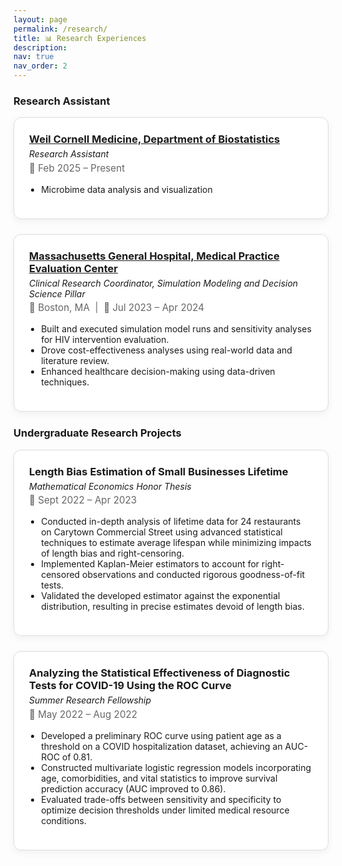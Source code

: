 ```yaml
---
layout: page
permalink: /research/
title: 📊 Research Experiences
description:
nav: true
nav_order: 2
---
```


<!-- Embedded CSS for styling research cards -->
<style>
.research-card {
  border: 1px solid #ddd;
  border-radius: 12px;
  padding: 1.5rem;
  margin-bottom: 1.5rem;
  box-shadow: 0 4px 12px rgba(0, 0, 0, 0.05);
  background-color: white;
}

.research-header {
  display: flex;
  flex-direction: column;
  gap: 0.3rem;
}

.research-header h3 {
  margin: 0;
}

.research-meta {
  font-size: 0.95rem;
  color: #666;
  margin-bottom: 0.5rem;
}

.research-body ul {
  padding-left: 1.2rem;
  margin-top: 0.5rem;
}
</style>

### Research Assistant

<div class="research-card">
  <div class="research-header">
    <h3><a href="https://weill.cornell.edu/" target="_blank"> Weil Cornell Medicine, Department of Biostatistics</a></h3>
    <em>Research Assistant</em>
    <div class="research-meta">📅 Feb 2025 – Present</div>
  </div>
  <div class="research-body">
    <ul>
      <li>Microbime data analysis and visualization
    </ul>
  </div>
</div>

<div class="research-card">
  <div class="research-header">
    <h3><a href="https://www.massgeneral.org/medicine/mpec" target="_blank"> Massachusetts General Hospital, Medical Practice Evaluation Center</a></h3>
    <em>Clinical Research Coordinator, Simulation Modeling and Decision Science Pillar</em>
    <div class="research-meta">📍 Boston, MA &nbsp;|&nbsp; 📅 Jul 2023 – Apr 2024</div>
  </div>
  <div class="research-body">
    <ul>
      <li>Built and executed simulation model runs and sensitivity analyses for HIV intervention evaluation.</li>
      <li>Drove cost-effectiveness analyses using real-world data and literature review.</li>
      <li>Enhanced healthcare decision-making using data-driven techniques.</li>
    </ul>
  </div>
</div>

### Undergraduate Research Projects

<div class="research-card">
  <div class="research-header">
    <h3> <strong>Length Bias Estimation of Small Businesses Lifetime</strong></h3>
    <em>Mathematical Economics Honor Thesis</em>
    <div class="research-meta">📅 Sept 2022 – Apr 2023</div>
  </div>
  <div class="research-body">
    <ul>
      <li>Conducted in-depth analysis of lifetime data for 24 restaurants on Carytown Commercial Street using advanced statistical techniques to estimate average lifespan while minimizing impacts of length bias and right-censoring.</li>
      <li>Implemented Kaplan-Meier estimators to account for right-censored observations and conducted rigorous goodness-of-fit tests.</li>
      <li>Validated the developed estimator against the exponential distribution, resulting in precise estimates devoid of length bias.</li>
    </ul>
  </div>
</div>

<div class="research-card">
  <div class="research-header">
    <h3> <strong>Analyzing the Statistical Effectiveness of Diagnostic Tests for COVID-19 Using the ROC Curve</strong></h3>
    <em>Summer Research Fellowship</em>
    <div class="research-meta">📅 May 2022 – Aug 2022</div>
  </div>
  <div class="research-body">
    <ul>
      <li>Developed a preliminary ROC curve using patient age as a threshold on a COVID hospitalization dataset, achieving an AUC-ROC of 0.81.</li>
      <li>Constructed multivariate logistic regression models incorporating age, comorbidities, and vital statistics to improve survival prediction accuracy (AUC improved to 0.86).</li>
      <li>Evaluated trade-offs between sensitivity and specificity to optimize decision thresholds under limited medical resource conditions.</li>
    </ul>
  </div>
</div>
